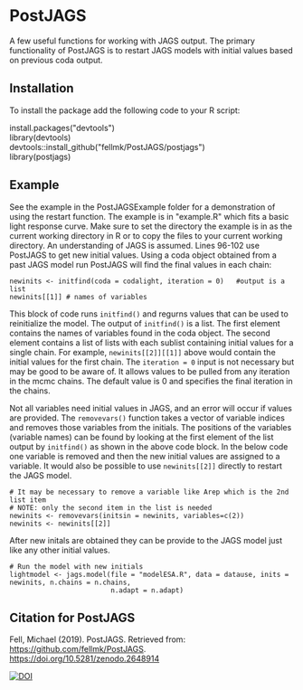 # PostJAGS
A few useful functions for working with JAGS output. The primary functionality of PostJAGS is to restart JAGS models with initial values based on previous coda output.

## Installation 
To install the package add the following code to your R script:

install.packages("devtools")\
library(devtools)\
devtools::install_github("fellmk/PostJAGS/postjags")\
library(postjags)

## Example
See the example in the PostJAGSExample folder for a demonstration of using the restart function. The example is in "example.R" which fits a basic light response curve. Make sure to set the directory the example is in as the current working directory in R or to copy the files to your current working directory. An understanding of JAGS is assumed. Lines 96-102 use PostJAGS to get new initial values. Using a coda object obtained from a past JAGS model run PostJAGS will find the final values in each chain:

```{r}
newinits <- initfind(coda = codalight, iteration = 0)	#output is a list
newinits[[1]] # names of variables
```

This block of code runs `initfind()` and regurns values that can be used to reinitialize the model. The output of `initfind()` is a list. The first element contains the names of variables found in the coda object. The second element contains a list of lists with each sublist containing initial values for a single chain. For example, `newinits[[2]][[1]]` above would contain the initial values for the first chain. The `iteration = 0` input is not necessary but may be good to be aware of. It allows values to be pulled from any iteration in the mcmc chains. The default value is 0 and specifies the final iteration in the chains.  

Not all variables need initial values in JAGS, and an error will occur if values are provided. The `removevars()` function takes a vector of variable indices and removes those variables from the initials. The positions of the variables (variable names) can be found by looking at the first element of the list output by `initfind()` as shown in the above code block. In the below code one variable is removed and then the new initial values are assigned to a variable. It would also be possible to use `newinits[[2]]` directly to restart the JAGS model.
```{r}
# It may be necessary to remove a variable like Arep which is the 2nd list item
# NOTE: only the second item in the list is needed
newinits <- removevars(initsin = newinits, variables=c(2))
newinits <- newinits[[2]]
```

After new initals are obtained they can be provide to the JAGS model just like any other initial values.
```{r}
# Run the model with new initials
lightmodel <- jags.model(file = "modelESA.R", data = datause, inits = newinits, n.chains = n.chains, 
                         n.adapt = n.adapt)
```
## Citation for PostJAGS  
Fell, Michael (2019). PostJAGS. Retrieved from: https://github.com/fellmk/PostJAGS. https://doi.org/10.5281/zenodo.2648914  

[![DOI](https://zenodo.org/badge/DOI/10.5281/zenodo.2648914.svg)](https://doi.org/10.5281/zenodo.2648914)
